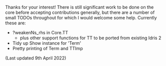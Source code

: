 Thanks for your interest! There is still significant work to be done on the
core before accepting contributions generally, but there are a number of
small TODOs throughout for which I would welcome some help. Currently
these are:

* ?weakenNs_rhs in Core.TT
    - plus other support functions for TT to be ported from existing Idris 2
* Tidy up Show instance for 'Term'
* Pretty printing of Term and TTImp

(Last updated 9th April 2022)

